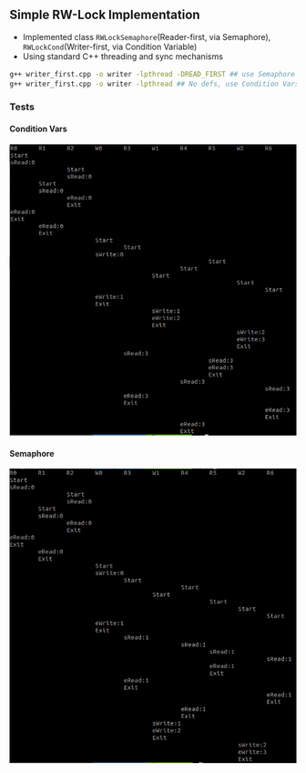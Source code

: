 ## Simple RW-Lock Implementation

+ Implemented class `RWLockSemaphore`(Reader-first, via Semaphore), `RWLockCond`(Writer-first, via Condition Variable)
+ Using standard C++ threading and sync mechanisms

```bash
g++ writer_first.cpp -o writer -lpthread -DREAD_FIRST ## use Semaphore
g++ writer_first.cpp -o writer -lpthread ## No defs, use Condition Vars (default)
```

### Tests

#### Condition Vars

![img](./fig1.png)

#### Semaphore

![img](./fig2.png)